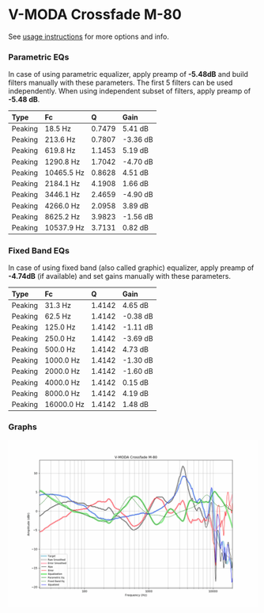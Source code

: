 # V-MODA Crossfade M-80
See [usage instructions](https://github.com/jaakkopasanen/AutoEq#usage) for more options and info.

### Parametric EQs
In case of using parametric equalizer, apply preamp of **-5.48dB** and build filters manually
with these parameters. The first 5 filters can be used independently.
When using independent subset of filters, apply preamp of **-5.48 dB**.

| Type    | Fc         |      Q | Gain     |
|:--------|:-----------|:-------|:---------|
| Peaking | 18.5 Hz    | 0.7479 | 5.41 dB  |
| Peaking | 213.6 Hz   | 0.7807 | -3.36 dB |
| Peaking | 619.8 Hz   | 1.1453 | 5.19 dB  |
| Peaking | 1290.8 Hz  | 1.7042 | -4.70 dB |
| Peaking | 10465.5 Hz | 0.8628 | 4.51 dB  |
| Peaking | 2184.1 Hz  | 4.1908 | 1.66 dB  |
| Peaking | 3446.1 Hz  | 2.4659 | -4.90 dB |
| Peaking | 4266.0 Hz  | 2.0958 | 3.89 dB  |
| Peaking | 8625.2 Hz  | 3.9823 | -1.56 dB |
| Peaking | 10537.9 Hz | 3.7131 | 0.82 dB  |

### Fixed Band EQs
In case of using fixed band (also called graphic) equalizer, apply preamp of **-4.74dB**
(if available) and set gains manually with these parameters.

| Type    | Fc         |      Q | Gain     |
|:--------|:-----------|:-------|:---------|
| Peaking | 31.3 Hz    | 1.4142 | 4.65 dB  |
| Peaking | 62.5 Hz    | 1.4142 | -0.38 dB |
| Peaking | 125.0 Hz   | 1.4142 | -1.11 dB |
| Peaking | 250.0 Hz   | 1.4142 | -3.69 dB |
| Peaking | 500.0 Hz   | 1.4142 | 4.73 dB  |
| Peaking | 1000.0 Hz  | 1.4142 | -1.30 dB |
| Peaking | 2000.0 Hz  | 1.4142 | -1.60 dB |
| Peaking | 4000.0 Hz  | 1.4142 | 0.15 dB  |
| Peaking | 8000.0 Hz  | 1.4142 | 4.19 dB  |
| Peaking | 16000.0 Hz | 1.4142 | 1.48 dB  |

### Graphs
![](./V-MODA%20Crossfade%20M-80.png)